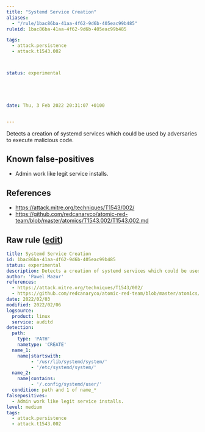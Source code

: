 ```yaml
---
title: "Systemd Service Creation"
aliases:
  - "/rule/1bac86ba-41aa-4f62-9d6b-405eac99b485"
ruleid: 1bac86ba-41aa-4f62-9d6b-405eac99b485

tags:
  - attack.persistence
  - attack.t1543.002



status: experimental





date: Thu, 3 Feb 2022 20:31:07 +0100


---
```


Detects a creation of systemd services which could be used by adversaries to execute malicious code.

<!--more-->


## Known false-positives

* Admin work like legit service installs.



## References

* https://attack.mitre.org/techniques/T1543/002/
* https://github.com/redcanaryco/atomic-red-team/blob/master/atomics/T1543.002/T1543.002.md


## Raw rule ([edit](https://github.com/SigmaHQ/sigma/edit/master/rules/linux/auditd/lnx_auditd_systemd_service_creation.yml))
```yaml
title: Systemd Service Creation
id: 1bac86ba-41aa-4f62-9d6b-405eac99b485
status: experimental
description: Detects a creation of systemd services which could be used by adversaries to execute malicious code.
author: 'Pawel Mazur'
references:
  - https://attack.mitre.org/techniques/T1543/002/
  - https://github.com/redcanaryco/atomic-red-team/blob/master/atomics/T1543.002/T1543.002.md
date: 2022/02/03
modified: 2022/02/06
logsource:
  product: linux
  service: auditd
detection:
  path:
    type: 'PATH'
    nametype: 'CREATE'
  name_1:
    name|startswith: 
         - '/usr/lib/systemd/system/'
         - '/etc/systemd/system/'
  name_2:
    name|contains:
         - '/.config/systemd/user/'
  condition: path and 1 of name_*
falsepositives:
  - Admin work like legit service installs.
level: medium
tags:
  - attack.persistence
  - attack.t1543.002

```
